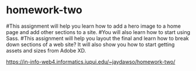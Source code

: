 # homework-two
#This assignment will help you learn how to add a hero image to a home page and add other sections to a site.
#You will also learn how to start using Sass.
#This assignment will help you layout the final and learn how to break down sections of a web site? It will also show you how to start getting assets and sizes from Adobe XD.

https://in-info-web4.informatics.iupui.edu/~jaydawso/homework-two/
